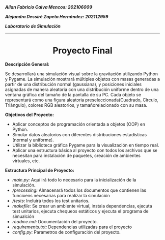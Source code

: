 ***Allan Fabricio Calva Mencos: 202106009***

***Alejandra Dessiré Zapeta Hernández: 202112959***

***Laboratorio de Simulación***

----

<h1 align="center">Proyecto Final</h1>


**Descripción General:**

Se desarrollará una simulación visual sobre la gravitación utilizando Python y Pygame. La simulación mostrará múltiples objetos con masas generadas a partir de una distribución normal (gaussiana), y posiciones iniciales asignadas de manera aleatoria con una distribución uniforme dentro de una ventana gráfica del tamaño de la pantalla de su PC. Cada objeto se representará como una figura aleatoria preseleccionada(Cuadrado, Círculo, Triángulo), colores RGB aleatorios, y tamañorelacionado con su masa.


**Objetivos del Proyecto:**

- Aplicar conceptos de programación orientada a objetos (OOP) en Python.
- Simular datos aleatorios con diferentes distribuciones estadísticas (normal y uniforme).
- Utilizar la biblioteca gráfica Pygame para la visualización en tiempo real.
- Aplicar una estructura básica al proyecto con todos los archivos que se necesitan para instalación de paquetes, creación de ambientes virtuales, etc.

**Estructura Principal de Proyecto:**

- *main.py:* Aquí irá todo lo necesario para la inicialización de la simulación.
- */precessing:* Almacenará todos los documentos que contienen las funcioens necesarias para realizar la simulación
- */tests:* Incluirá todos los test unitarios.
- *makefile:* Se crear un ambiente virtual, instala dependencias, ejecuta test unitarios, ejecuta chequeos estáticos y ejecuta el programa de simualción
- *readme.md:* Documentación del proyecto.
- *requirements.txt:* Dependencias utilizadas para el proyecto
- *config.py:* Parametros de configuración del proyecto.


